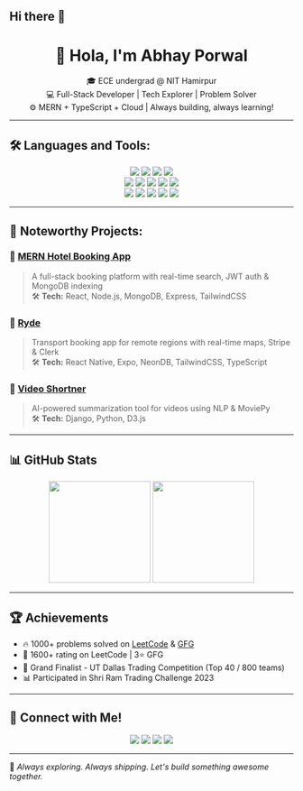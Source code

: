 ## Hi there 👋

<!--
**itsabhay83/itsabhay83** is a ✨ _special_ ✨ repository because its `README.md` (this file) appears on your GitHub profile.

Here are some ideas to get you started:

- 🔭 I’m currently working on ...
- 🌱 I’m currently learning ...
- 👯 I’m looking to collaborate on ...
- 🤔 I’m looking for help with ...
- 💬 Ask me about ...
- 📫 How to reach me: ...
- 😄 Pronouns: ...
- ⚡ Fun fact: ...
-->
<h1 align="center">👋 Hola, I'm Abhay Porwal</h1>

<p align="center">
🎓 ECE undergrad @ NIT Hamirpur <br/>
💻 Full-Stack Developer | Tech Explorer | Problem Solver <br/>
⚙️ MERN + TypeScript + Cloud | Always building, always learning!
</p>

---

## 🛠️ Languages and Tools:
<p align="center">
  <img src="https://img.shields.io/badge/C++-00599C?style=for-the-badge&logo=c%2B%2B&logoColor=white"/>
  <img src="https://img.shields.io/badge/JavaScript-F7DF1E?style=for-the-badge&logo=javascript&logoColor=black"/>
  <img src="https://img.shields.io/badge/TypeScript-3178C6?style=for-the-badge&logo=typescript&logoColor=white"/>
  <img src="https://img.shields.io/badge/Python-3776AB?style=for-the-badge&logo=python&logoColor=white"/>
  <br/>
  <img src="https://img.shields.io/badge/React-20232a?style=for-the-badge&logo=react&logoColor=61DAFB"/>
  <img src="https://img.shields.io/badge/Next.js-000000?style=for-the-badge&logo=next.js&logoColor=white"/>
  <img src="https://img.shields.io/badge/Node.js-339933?style=for-the-badge&logo=node.js&logoColor=white"/>
  <img src="https://img.shields.io/badge/Express.js-404d59?style=for-the-badge"/>
  <img src="https://img.shields.io/badge/TailwindCSS-06B6D4?style=for-the-badge&logo=tailwindcss&logoColor=white"/>
  <br/>
  <img src="https://img.shields.io/badge/MongoDB-4EA94B?style=for-the-badge&logo=mongodb&logoColor=white"/>
  <img src="https://img.shields.io/badge/PostgreSQL-316192?style=for-the-badge&logo=postgresql&logoColor=white"/>
  <img src="https://img.shields.io/badge/MySQL-005C84?style=for-the-badge&logo=mysql&logoColor=white"/>
  <img src="https://img.shields.io/badge/Git-F05032?style=for-the-badge&logo=git&logoColor=white"/>
  <img src="https://img.shields.io/badge/Postman-FF6C37?style=for-the-badge&logo=postman&logoColor=white"/>
</p>

---

## 📌 Noteworthy Projects:

### 🔹 [MERN Hotel Booking App](https://mern-hotel-omega.vercel.app/)
> A full-stack booking platform with real-time search, JWT auth & MongoDB indexing  
🛠️ **Tech:** React, Node.js, MongoDB, Express, TailwindCSS

### 🔹 [Ryde](https://github.com/itsabhay83/Ryde)
> Transport booking app for remote regions with real-time maps, Stripe & Clerk  
🛠️ **Tech:** React Native, Expo, NeonDB, TailwindCSS, TypeScript

### 🔹 [Video Shortner](https://github.com/itsabhay83/SchedView)
> AI-powered summarization tool for videos using NLP & MoviePy  
🛠️ **Tech:** Django, Python, D3.js

---

## 📊 GitHub Stats

<p align="center">
  <img src="https://github-readme-stats.vercel.app/api?username=itsabhay83&show_icons=true&theme=radical" height="180"/>
  <img src="https://github-readme-stats.vercel.app/api/top-langs/?username=itsabhay83&layout=compact&theme=radical" height="180"/>
</p>

---

## 🏆 Achievements

- 🔥 1000+ problems solved on [LeetCode](https://leetcode.com/u/porwal_abhay/) & [GFG](https://www.geeksforgeeks.org/user/porwalabhu5ua/)
- 🧠 1600+ rating on LeetCode | 3⭐ GFG
- 🥇 Grand Finalist - UT Dallas Trading Competition (Top 40 / 800 teams)
- 📊 Participated in Shri Ram Trading Challenge 2023

---

## 🤝 Connect with Me!

<p align="center">
  <a href="mailto:porwalabhay029@gmail.com"><img src="https://img.shields.io/badge/Gmail-D14836?style=for-the-badge&logo=gmail&logoColor=white"></a>
  <a href="https://www.linkedin.com/in/abhayp830/"><img src="https://img.shields.io/badge/LinkedIn-blue?style=for-the-badge&logo=linkedin&logoColor=white"></a>
  <a href="https://github.com/itsabhay83"><img src="https://img.shields.io/badge/GitHub-100000?style=for-the-badge&logo=github&logoColor=white"></a>
  <a href="https://abhay-portfolio-kappa-one.vercel.app/"><img src="https://img.shields.io/badge/Portfolio-000000?style=for-the-badge&logo=vercel&logoColor=white"></a>
</p>

---

🌟 *Always exploring. Always shipping. Let's build something awesome together.*

